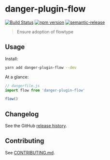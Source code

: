 # danger-plugin-flow

[![Build Status](https://travis-ci.org/tychota/danger-plugin-flow.svg?branch=master)](https://travis-ci.org/tychota/danger-plugin-flow)
[![npm version](https://badge.fury.io/js/danger-plugin-flow.svg)](https://badge.fury.io/js/danger-plugin-flow)
[![semantic-release](https://img.shields.io/badge/%20%20%F0%9F%93%A6%F0%9F%9A%80-semantic--release-e10079.svg)](https://github.com/semantic-release/semantic-release)

> Ensure adoption of flowtype

## Usage

Install:

```sh
yarn add danger-plugin-flow --dev
```

At a glance:

```js
// dangerfile.js
import flow from 'danger-plugin-flow'

flow()
```
## Changelog

See the GitHub [release history](https://github.com/tychota/danger-plugin-flow/releases).

## Contributing

See [CONTRIBUTING.md](CONTRIBUTING.md).
